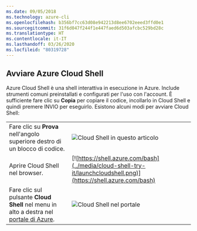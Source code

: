 ```yaml
---
ms.date: 09/05/2018
ms.technology: azure-cli
ms.openlocfilehash: b356bf7cc63d08e942213d8ee6702eeed3ffd0e1
ms.sourcegitcommit: 31f6d047f244f1e447faed6d503afcbc529bd28c
ms.translationtype: HT
ms.contentlocale: it-IT
ms.lasthandoff: 03/26/2020
ms.locfileid: "80319728"
---
```

## <a name="launch-azure-cloud-shell"></a>Avviare Azure Cloud Shell

Azure Cloud Shell è una shell interattiva in esecuzione in Azure. Include strumenti comuni preinstallati e configurati per l'uso con l'account. È sufficiente fare clic su **Copia** per copiare il codice, incollarlo in Cloud Shell e quindi premere INVIO per eseguirlo.  Esistono alcuni modi per avviare Cloud Shell:

|   | |
|-----------------------------------------------|---|
| Fare clic su **Prova** nell'angolo superiore destro di un blocco di codice. | ![Cloud Shell in questo articolo](../media/cloud-shell-try-it/cli-try-it.png) |
| Aprire Cloud Shell nel browser. | [![https://shell.azure.com/bash](../media/cloud-shell-try-it/launchcloudshell.png)](https://shell.azure.com/bash) |
| Fare clic sul pulsante **Cloud Shell** nel menu in alto a destra nel [portale di Azure](https://portal.azure.com). | ![Cloud Shell nel portale](../media/cloud-shell-try-it/cloud-shell-menu.png) |
